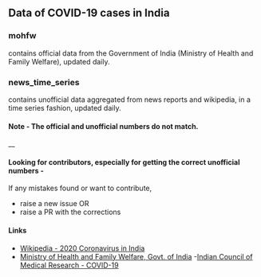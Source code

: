 ## Data of COVID-19 cases in India

### mohfw
contains official data from the Government of India (Ministry of Health and Family Welfare), updated daily.

### news_time_series
contains unofficial data aggregated from news reports and wikipedia, in a time series fashion, updated daily. 

#### Note - The official and unofficial numbers do not match. 
__
#### Looking for contributors, especially for getting the correct unofficial numbers -

If any mistakes found or want to contribute, 
- raise a new issue OR
- raise a PR with the corrections

#### Links
- [Wikipedia - 2020 Coronavirus in India](https://en.wikipedia.org/wiki/2020_coronavirus_pandemic_in_India)
- [Ministry of Health and Family Welfare, Govt. of India](https://www.mohfw.gov.in)
  -[Indian Council of Medical Research - COVID-19](https://icmr.nic.in/node/39071)
